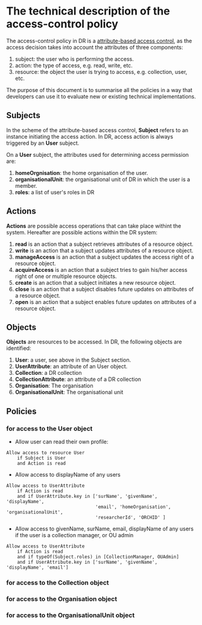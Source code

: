 # The technical description of the access-control policy

The access-control policy in DR is a [attribute-based access control](https://en.wikipedia.org/wiki/Attribute-based_access_control), as the access decision takes into account the attributes of three components:

1. subject: the user who is performing the access.
2. action: the type of access, e.g. read, write, etc.
3. resource: the object the user is trying to access, e.g. collection, user, etc.

The purpose of this document is to summarise all the policies in a way that developers can use it to evaluate new or existing technical implementations.

## Subjects

In the scheme of the attribute-based access control, __Subject__ refers to an instance initiating the access action.  In DR, access action is always triggered by an __User__ subject.

On a __User__ subject, the attributes used for determining access permission are:

1. __homeOrgnisation__: the home organisation of the user.
1. __organisationalUnit__: the organisational unit of DR in which the user is a member.
1. __roles__: a list of user's roles in DR

## Actions

__Actions__ are possible access operations that can take place withint the system.  Hereafter are possible actions within the DR system:

1. __read__ is an action that a subject retrieves attributes of a resource object.
1. __write__ is an action that a subject updates attributes of a resource object.
1. __manageAccess__ is an action that a subject updates the access right of a resource object.
1. __acquireAccess__ is an action that a subject tries to gain his/her access right of one or multiple resource objects.
1. __create__ is an action that a subject initiates a new resource object.
1. __close__ is an action that a subject disables future updates on attributes of a resource object. 
1. __open__ is an action that a subject enables future updates on attributes of a resource object.

## Objects

__Objects__ are resources to be accessed. In DR, the following objects are identified:

1. __User__: a user, see above in the Subject section.
1. __UserAttribute__: an attribute of an User object.
1. __Collection__: a DR collection
1. __CollectionAttribute__: an attribute of a DR collection
1. __Organisation__: The organisation
1. __OrganisationalUnit__: The organisational unit

## Policies

### for access to the User object

- Allow user can read their own profile:

```
Allow access to resource User
    if Subject is User 
    and Action is read
```

- Allow access to displayName of any users

```
Allow access to UserAttribute
    if Action is read
    and if UserAttribute.key in ['surName', 'givenName', 'displayName',
                                 'email', 'homeOrganisation', 'organisationalUnit',
                                 'researcherId', 'ORCHID' ]
```

- Allow access to givenName, surName, email, displayName of any users if the user is a collection manager, or OU admin

```
Allow access to UserAttribute
    if Action is read
    and if typeOf(Subject.roles) in [CollectionManager, OUAdmin]
    and if UserAttribute.key in ['surName', 'givenName', 'displayName', 'email']
```

### for access to the Collection object

### for access to the Organisation object

### for access to the OrganisationalUnit object
